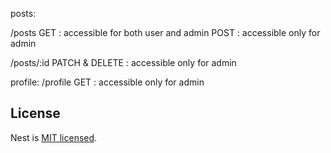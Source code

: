 posts:

/posts
GET : accessible for both user and admin
POST  : accessible only for admin

/posts/:id
PATCH & DELETE : accessible only for admin

profile:
/profile
GET : accessible only for admin






## License

Nest is [MIT licensed](LICENSE).
